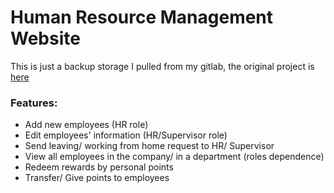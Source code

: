 # Human Resource Management Website
This is just a backup storage I pulled from my gitlab, the original project is [here](https://gitlab.com/hcmus2425/HTTTHD)
### **Features:**
- Add new employees (HR role)
- Edit employees' information (HR/Supervisor role)
- Send leaving/ working from home request to HR/ Supervisor
- View all employees in the company/ in a department (roles dependence)
- Redeem rewards by personal points
- Transfer/ Give points to employees
